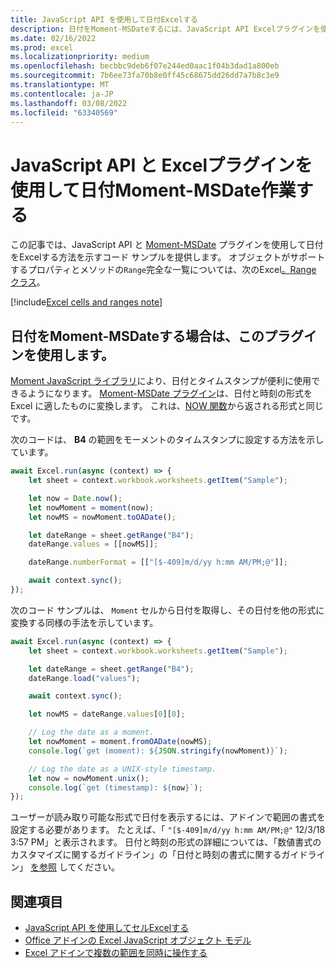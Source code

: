 ```yaml
---
title: JavaScript API を使用して日付Excelする
description: 日付をMoment-MSDateするには、JavaScript API Excelプラグインを使用します。
ms.date: 02/16/2022
ms.prod: excel
ms.localizationpriority: medium
ms.openlocfilehash: becbbc9deb6f07e244ed0aac1f04b3dad1a800eb
ms.sourcegitcommit: 7b6ee73fa70b8e0ff45c68675dd26dd7a7b8c3e9
ms.translationtype: MT
ms.contentlocale: ja-JP
ms.lasthandoff: 03/08/2022
ms.locfileid: "63340569"
---
```

# <a name="work-with-dates-using-the-excel-javascript-api-and-the-moment-msdate-plug-in"></a>JavaScript API と Excelプラグインを使用して日付Moment-MSDate作業する

この記事では、JavaScript API と [Moment-MSDate](https://www.npmjs.com/package/moment-msdate) プラグインを使用して日付をExcelする方法を示すコード サンプルを提供します。 オブジェクトがサポートするプロパティとメソッドの`Range`完全な一覧については、次のExcel[。Range クラス](/javascript/api/excel/excel.range)。

[!include[Excel cells and ranges note](../includes/note-excel-cells-and-ranges.md)]

## <a name="use-the-moment-msdate-plug-in-to-work-with-dates"></a>日付をMoment-MSDateする場合は、このプラグインを使用します。

[Moment JavaScript ライブラリ](https://momentjs.com/)により、日付とタイムスタンプが便利に使用できるようになります。 [Moment-MSDate プラグイン](https://www.npmjs.com/package/moment-msdate)は、日付と時刻の形式を Excel に適したものに変換します。 これは、[NOW 関数](https://support.microsoft.com/office/3337fd29-145a-4347-b2e6-20c904739c46)から返される形式と同じです。

次のコードは、 **B4** の範囲をモーメントのタイムスタンプに設定する方法を示しています。

```js
await Excel.run(async (context) => {
    let sheet = context.workbook.worksheets.getItem("Sample");

    let now = Date.now();
    let nowMoment = moment(now);
    let nowMS = nowMoment.toOADate();

    let dateRange = sheet.getRange("B4");
    dateRange.values = [[nowMS]];

    dateRange.numberFormat = [["[$-409]m/d/yy h:mm AM/PM;@"]];

    await context.sync();
});
```

次のコード サンプルは、 `Moment` セルから日付を取得し、その日付を他の形式に変換する同様の手法を示しています。

```js
await Excel.run(async (context) => {
    let sheet = context.workbook.worksheets.getItem("Sample");

    let dateRange = sheet.getRange("B4");
    dateRange.load("values");

    await context.sync();

    let nowMS = dateRange.values[0][0];

    // Log the date as a moment.
    let nowMoment = moment.fromOADate(nowMS);
    console.log(`get (moment): ${JSON.stringify(nowMoment)}`);

    // Log the date as a UNIX-style timestamp.
    let now = nowMoment.unix();
    console.log(`get (timestamp): ${now}`);
});
```

ユーザーが読み取り可能な形式で日付を表示するには、アドインで範囲の書式を設定する必要があります。 たとえば、「 `"[$-409]m/d/yy h:mm AM/PM;@"` 12/3/18 3:57 PM」と表示されます。 日付と時刻の形式の詳細については、「数値書式のカスタマイズに関するガイドライン」の「日付と時刻の書式に関するガイドライン」 [を参照](https://support.microsoft.com/office/c0a1d1fa-d3f4-4018-96b7-9c9354dd99f5) してください。

## <a name="see-also"></a>関連項目

- [JavaScript API を使用してセルExcelする](excel-add-ins-cells.md)
- [Office アドインの Excel JavaScript オブジェクト モデル](excel-add-ins-core-concepts.md)
- [Excel アドインで複数の範囲を同時に操作する](excel-add-ins-multiple-ranges.md)
